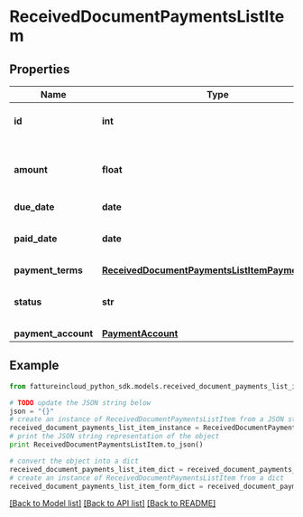 # ReceivedDocumentPaymentsListItem


## Properties
Name | Type | Description | Notes
------------ | ------------- | ------------- | -------------
**id** | **int** | Received document payment id | [optional] 
**amount** | **float** | Received document payment total amount | [optional] 
**due_date** | **date** | Due date | [optional] 
**paid_date** | **date** | Received document payment paid date | [optional] 
**payment_terms** | [**ReceivedDocumentPaymentsListItemPaymentTerms**](ReceivedDocumentPaymentsListItemPaymentTerms.md) |  | [optional] 
**status** | **str** | Received document payment status | [optional] 
**payment_account** | [**PaymentAccount**](PaymentAccount.md) |  | [optional] 

## Example

```python
from fattureincloud_python_sdk.models.received_document_payments_list_item import ReceivedDocumentPaymentsListItem

# TODO update the JSON string below
json = "{}"
# create an instance of ReceivedDocumentPaymentsListItem from a JSON string
received_document_payments_list_item_instance = ReceivedDocumentPaymentsListItem.from_json(json)
# print the JSON string representation of the object
print ReceivedDocumentPaymentsListItem.to_json()

# convert the object into a dict
received_document_payments_list_item_dict = received_document_payments_list_item_instance.to_dict()
# create an instance of ReceivedDocumentPaymentsListItem from a dict
received_document_payments_list_item_form_dict = received_document_payments_list_item.from_dict(received_document_payments_list_item_dict)
```
[[Back to Model list]](../README.md#documentation-for-models) [[Back to API list]](../README.md#documentation-for-api-endpoints) [[Back to README]](../README.md)


